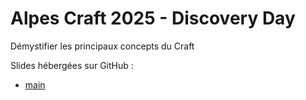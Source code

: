 # Alpes Craft 2025 - Discovery Day

Démystifier les principaux concepts du Craft

Slides hébergées sur GitHub :

* [main](https://lenormju.github.io/alpes-craft-2025-discovery-day/index.html)
